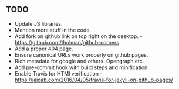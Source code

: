 TODO
----------

* Update JS libraries.
* Mention more stuff in the code.
* Add fork on github link on top right on the desktop. - https://github.com/tholman/github-corners
* Add a proper 404 page.
* Ensure canonical URLs work properly on github pages.
* Rich metadata for google and others. Opengraph etc.
* Add pre-commit hook with build steps and minification.
* Enable Travis for HTMl verification - https://jaicab.com/2016/04/05/travis-for-jekyll-on-github-pages/
